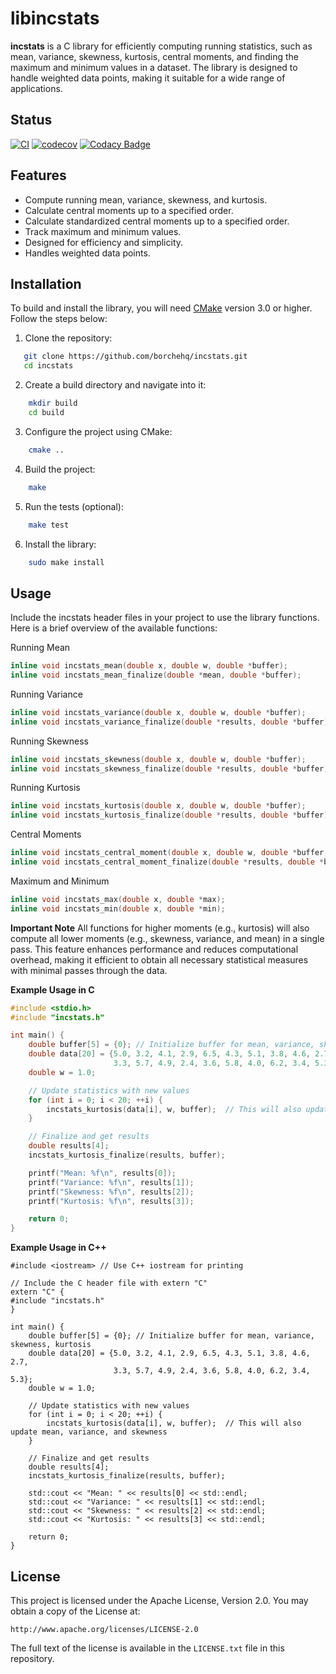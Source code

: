 # libincstats

**incstats** is a C library for efficiently computing running statistics, such as mean, variance, skewness, kurtosis, central moments, and finding the maximum and minimum values in a dataset. The library is designed to handle weighted data points, making it suitable for a wide range of applications.

## Status
[![CI](https://github.com/borchehq/incstats/actions/workflows/ci.yml/badge.svg)](https://github.com/borchehq/incstats/actions/workflows/ci.yml)
[![codecov](https://codecov.io/gh/borchehq/incstats/graph/badge.svg?token=H24FODSV01)](https://codecov.io/gh/borchehq/incstats)
[![Codacy Badge](https://app.codacy.com/project/badge/Grade/427138751ae64c2cafe2036c844e0642)](https://app.codacy.com/gh/borchehq/incstats/dashboard?utm_source=gh&utm_medium=referral&utm_content=&utm_campaign=Badge_grade)
## Features

- Compute running mean, variance, skewness, and kurtosis.
- Calculate central moments up to a specified order.
- Calculate standardized central moments up to a specified order.
- Track maximum and minimum values.
- Designed for efficiency and simplicity.
- Handles weighted data points.

## Installation

To build and install the library, you will need [CMake](https://cmake.org/) version 3.0 or higher. Follow the steps below:

1. Clone the repository:
```bash
   git clone https://github.com/borchehq/incstats.git
   cd incstats
```

2. Create a build directory and navigate into it:
```bash
    mkdir build
    cd build
```

3. Configure the project using CMake:
```bash
    cmake ..
```

4. Build the project:
```bash
    make
```

5. Run the tests (optional):
```bash
    make test
```

6. Install the library:
```bash
    sudo make install
```

## Usage

Include the incstats header files in your project to use the library functions. 
Here is a brief overview of the available functions:

Running Mean
```C
inline void incstats_mean(double x, double w, double *buffer);
inline void incstats_mean_finalize(double *mean, double *buffer);
```

Running Variance
```C
inline void incstats_variance(double x, double w, double *buffer);
inline void incstats_variance_finalize(double *results, double *buffer);
```

Running Skewness
```C
inline void incstats_skewness(double x, double w, double *buffer);
inline void incstats_skewness_finalize(double *results, double *buffer);
```

Running Kurtosis
```C
inline void incstats_kurtosis(double x, double w, double *buffer);
inline void incstats_kurtosis_finalize(double *results, double *buffer);
```

Central Moments
```C
inline void incstats_central_moment(double x, double w, double *buffer, uint64_t p);
inline void incstats_central_moment_finalize(double *results, double *buffer, uint64_t p, bool standardize);
```

Maximum and Minimum
```C
inline void incstats_max(double x, double *max);
inline void incstats_min(double x, double *min);
```


**Important Note**
All functions for higher moments (e.g., kurtosis) will also compute all lower moments 
(e.g., skewness, variance, and mean) in a single pass. This feature enhances performance 
and reduces computational overhead, making it efficient to obtain all necessary statistical
measures with minimal passes through the data.

**Example Usage in C**
```C
#include <stdio.h>
#include "incstats.h"

int main() {
    double buffer[5] = {0}; // Initialize buffer for mean, variance, skewness, kurtosis
    double data[20] = {5.0, 3.2, 4.1, 2.9, 6.5, 4.3, 5.1, 3.8, 4.6, 2.7, 
                       3.3, 5.7, 4.9, 2.4, 3.6, 5.8, 4.0, 6.2, 3.4, 5.3};
    double w = 1.0;

    // Update statistics with new values
    for (int i = 0; i < 20; ++i) {
        incstats_kurtosis(data[i], w, buffer);  // This will also update mean, variance, and skewness
    }

    // Finalize and get results
    double results[4];
    incstats_kurtosis_finalize(results, buffer);

    printf("Mean: %f\n", results[0]);
    printf("Variance: %f\n", results[1]);
    printf("Skewness: %f\n", results[2]);
    printf("Kurtosis: %f\n", results[3]);

    return 0;
}
```
**Example Usage in C++**
```CXX
#include <iostream> // Use C++ iostream for printing

// Include the C header file with extern "C"
extern "C" {
#include "incstats.h"
}

int main() {
    double buffer[5] = {0}; // Initialize buffer for mean, variance, skewness, kurtosis
    double data[20] = {5.0, 3.2, 4.1, 2.9, 6.5, 4.3, 5.1, 3.8, 4.6, 2.7, 
                       3.3, 5.7, 4.9, 2.4, 3.6, 5.8, 4.0, 6.2, 3.4, 5.3};
    double w = 1.0;

    // Update statistics with new values
    for (int i = 0; i < 20; ++i) {
        incstats_kurtosis(data[i], w, buffer);  // This will also update mean, variance, and skewness
    }

    // Finalize and get results
    double results[4];
    incstats_kurtosis_finalize(results, buffer);

    std::cout << "Mean: " << results[0] << std::endl;
    std::cout << "Variance: " << results[1] << std::endl;
    std::cout << "Skewness: " << results[2] << std::endl;
    std::cout << "Kurtosis: " << results[3] << std::endl;

    return 0;
}
```

## License

This project is licensed under the Apache License, Version 2.0. You may obtain a copy of the License at:

    http://www.apache.org/licenses/LICENSE-2.0

The full text of the license is available in the `LICENSE.txt` file in this repository.
